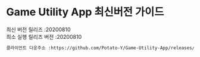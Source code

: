 # Game Utility App 최신버전 가이드

최신 버전 릴리즈 :20200810<br>
최소 실행 릴리즈 버전 :20200810<br>
```txt
클라이언트 다운주소 :https://github.com/Potato-Y/Game-Utility-App/releases/download/v1.0.1/UpdateClient.exe입니다.
```
